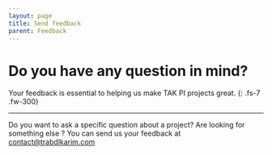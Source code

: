 ```yaml
---
layout: page
title: Send feedback
parent: Feedback
---
```


# Do you have any question in mind?

Your feedback is essential to helping us make TAK PI projects great.
{: .fs-7 .fw-300}

---

Do you want to ask a specific question about a project? Are looking for something else ? You can send us your feedback at [contact@trabdlkarim.com](mailto:contact@trabdlkarim.com) 
